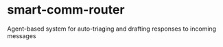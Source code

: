# smart-comm-router
Agent-based system for auto-triaging and drafting responses to incoming messages
